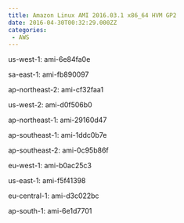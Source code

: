 ```yaml
---
title: Amazon Linux AMI 2016.03.1 x86_64 HVM GP2
date: 2016-04-30T00:32:29.000ZZ
categories:
 - AWS
---
```


us-west-1: ami-6e84fa0e

sa-east-1: ami-fb890097

ap-northeast-2: ami-cf32faa1

us-west-2: ami-d0f506b0

ap-northeast-1: ami-29160d47

ap-southeast-1: ami-1ddc0b7e

ap-southeast-2: ami-0c95b86f

eu-west-1: ami-b0ac25c3

us-east-1: ami-f5f41398

eu-central-1: ami-d3c022bc

ap-south-1: ami-6e1d7701

